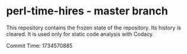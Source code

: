 # perl-time-hires - master branch

This repository contains the frozen state of the repository.
Its history is cleared. It is used only for static code
analysis with Codacy.

Commit Time: 1734570885